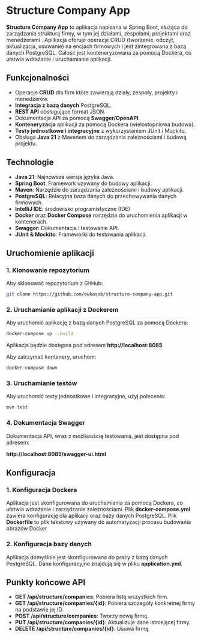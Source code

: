 # Structure Company App

**Structure Company App** to aplikacja napisana w Spring Boot, służąca do zarządzania strukturą firmy, w tym jej działami, zespołami, projektami oraz menedżerami . Aplikacja oferuje operacje CRUD (tworzenie, odczyt, aktualizacja, usuwanie) na encjach firmowych i jest zintegrowana z bazą danych PostgreSQL. Całość jest konteneryzowana za pomocą Dockera, co ułatwia wdrażanie i uruchamianie aplikacji.

## Funkcjonalności

- Operacje **CRUD** dla firm które zawierają działy, zespoły, projekty i menedżerów.
- **Integracja z bazą danych** PostgreSQL.
- **REST API** obsługujące format JSON.
- Dokumentacja API za pomocą **Swagger/OpenAPI**.
- **Konteneryzacja** aplikacji za pomocą Dockera (wielostopniowa budowa).
- **Testy jednostkowe i integracyjne** z wykorzystaniem JUnit i Mockito.
- Obsługa **Java 21** z Mavenem do zarządzania zależnościami i budową projektu.

## Technologie

- **Java 21**: Najnowsza wersja języka Java.
- **Spring Boot**: Framework używany do budowy aplikacji.
- **Maven**: Narzędzie do zarządzania zależnościami i budowy aplikacji.
- **PostgreSQL**: Relacyjna baza danych do przechowywania danych firmowych.
- **IntelliJ IDE**: środowisko programistyczne (IDE) 
- **Docker** oraz **Docker Compose** narzędzia do uruchomienia aplikacji w kontenerach.
- **Swagger**: Dokumentacja i testowanie API.
- **JUnit & Mockito**: Frameworki do testowania aplikacji.

## Uruchomienie aplikacji

### 1. Klonowanie repozytorium

Aby sklonować repozytorium z GitHub:

```bash
git clone https://github.com/ewkasob/structure-company-app.git
```

### 2. Uruchamianie aplikacji z Dockerem

Aby uruchomić aplikację z bazą danych PostgreSQL za pomocą Dockera:
```bash
docker-compose up --build
```

Aplikacja będzie dostępna pod adresem **http://localhost:8085**

Aby zatrzymać kontenery, uruchom:

```bash
docker-compose down
```
### 3. Uruchamianie testów

Aby uruchomić testy jednostkowe i integracyjne, użyj polecenia:

```bash
mvn test
```

### 4. Dokumentacja Swagger

Dokumentacja API, wraz z możliwością testowania, jest dostępna pod adresem:

**http://localhost:8085/swagger-ui.html**
## Konfiguracja

### 1. Konfiguracja Dockera

Aplikacja jest skonfigurowana do uruchamiania za pomocą Dockera, co ułatwia wdrażanie i zarządzanie zależnościami.
Plik **docker-compose.yml** zawiera konfigurację dla aplikacji oraz bazy danych PostgreSQL. 
Plik **Dockerfile** to plik tekstowy używany do automatyzacji procesu budowania obrazów Docker

### 2. Konfiguracja bazy danych

Aplikacja domyślnie jest skonfigurowana do pracy z bazą danych PostgreSQL.
Dane konfiguracyjne znajdują się w pliku **application.yml**.

## Punkty końcowe API

   - **GET /api/structure/companies**: Pobiera listę wszystkich firm.
   - **GET /api/structure/companies/{id}**: Pobiera szczegóły konkretnej firmy na podstawie jej ID.
   - **POST /api/structure/companies**: Tworzy nową firmę.
   - **PUT /api/structure/companies/{id}**: Aktualizuje dane istniejącej firmy.
   - **DELETE /api/structure/companies/{id}**: Usuwa firmę.
